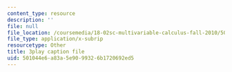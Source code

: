 ```yaml
---
content_type: resource
description: ''
file: null
file_location: /coursemedia/18-02sc-multivariable-calculus-fall-2010/501044e6a83a5e9099326b1720692ed5_I2Z6K_g5kpc.vtt
file_type: application/x-subrip
resourcetype: Other
title: 3play caption file
uid: 501044e6-a83a-5e90-9932-6b1720692ed5
---
```

